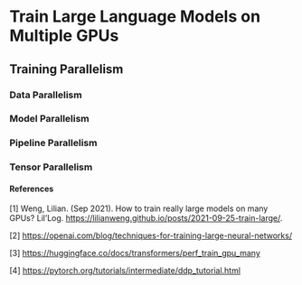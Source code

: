 # Train Large Language Models on Multiple GPUs

## Training Parallelism

### Data Parallelism

### Model Parallelism

### Pipeline Parallelism

### Tensor Parallelism

#### References

[1] Weng, Lilian. (Sep 2021). How to train really large models on many GPUs? Lil’Log. https://lilianweng.github.io/posts/2021-09-25-train-large/.

[2] https://openai.com/blog/techniques-for-training-large-neural-networks/

[3] https://huggingface.co/docs/transformers/perf_train_gpu_many

[4] https://pytorch.org/tutorials/intermediate/ddp_tutorial.html
